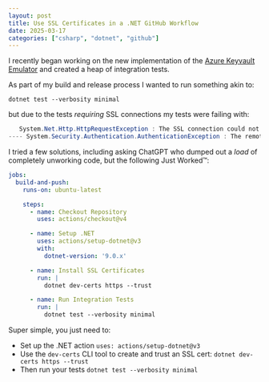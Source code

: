 ```yaml
---
layout: post
title: Use SSL Certificates in a .NET GitHub Workflow
date: 2025-03-17
categories: ["csharp", "dotnet", "github"]
---
```


I recently began working on the new implementation of the [Azure Keyvault Emulator](https://github.com/james-gould/azure-keyvault-emulator) and created a heap of integration tests.

As part of my build and release process I wanted to run something akin to:

```
dotnet test --verbosity minimal
```

but due to the tests *requiring* SSL connections my tests were failing with:

```csharp
   System.Net.Http.HttpRequestException : The SSL connection could not be established, see inner exception.
---- System.Security.Authentication.AuthenticationException : The remote certificate is invalid because of errors in the certificate chain: UntrustedRoot
```

I tried a few solutions, including asking ChatGPT who dumped out a *load* of completely unworking code, but the following Just Worked™:

```yaml
jobs:
  build-and-push:
    runs-on: ubuntu-latest

    steps:
      - name: Checkout Repository
        uses: actions/checkout@v4

      - name: Setup .NET
        uses: actions/setup-dotnet@v3
        with:
          dotnet-version: '9.0.x'

      - name: Install SSL Certificates
        run: |
          dotnet dev-certs https --trust

      - name: Run Integration Tests
        run: |
          dotnet test --verbosity minimal
```

Super simple, you just need to:

- Set up the .NET action `uses: actions/setup-dotnet@v3`
- Use the `dev-certs` CLI tool to create and trust an SSL cert: `dotnet dev-certs https --trust`
- Then run your tests `dotnet test --verbosity minimal`